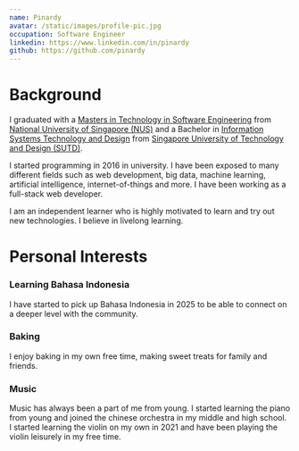 ```yaml
---
name: Pinardy
avatar: /static/images/profile-pic.jpg
occupation: Software Engineer
linkedin: https://www.linkedin.com/in/pinardy
github: https://github.com/pinardy
---
```


# Background

I graduated with a [Masters in Technology in Software Engineering](https://www.iss.nus.edu.sg/graduate-programmes/programme/detail/master-of-technology-in-software-engineering) from [National University of Singapore (NUS)](https://nus.edu.sg/) and a Bachelor in [Information Systems Technology and Design](https://www.sutd.edu.sg/istd/education/undergraduate/curriculum/) from [Singapore University of Technology and Design (SUTD)](https://www.sutd.edu.sg/).

I started programming in 2016 in university. I have been exposed to many different fields such as web development, big data, machine learning, artificial intelligence, internet-of-things and more. I have been working as a full-stack web developer.

I am an independent learner who is highly motivated to learn and try out new technologies. I believe in livelong learning.

# Personal Interests

### Learning Bahasa Indonesia

I have started to pick up Bahasa Indonesia in 2025 to be able to connect on a deeper level with the community.

### Baking

I enjoy baking in my own free time, making sweet treats for family and friends.

### Music

Music has always been a part of me from young. I started learning the piano from young and joined the chinese orchestra in my middle and high school. I started learning the violin on my own in 2021 and have been playing the violin leisurely in my free time.
